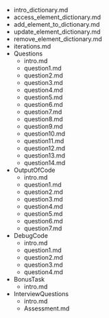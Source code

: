 - intro_dictionary.md
- access_element_dictionary.md
- add_element_to_dictionary.md
- update_element_dictionary.md
- remove_element_dictionary.md
- iterations.md
- Questions
    - intro.md
    - question1.md
    - question2.md
    - question3.md
    - question4.md
    - question5.md
    - question6.md
    - question7.md
    - question8.md
    - question9.md
    - question10.md
    - question11.md
    - question12.md
    - question13.md
    - question14.md
- OutputOfCode
    - intro.md
    - question1.md
    - question2.md
    - question3.md
    - question4.md
    - question5.md
    - question6.md
    - question7.md
- DebugCode
    - intro.md
    - question1.md
    - question2.md
    - question3.md
    - question4.md
- BonusTask
    - intro.md
- InterviewQuestions
    - intro.md
    - Assessment.md

 

        
